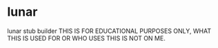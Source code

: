 # lunar
lunar stub builder
THIS IS FOR EDUCATIONAL PURPOSES ONLY, WHAT THIS IS USED FOR OR WHO USES THIS IS NOT ON ME.
